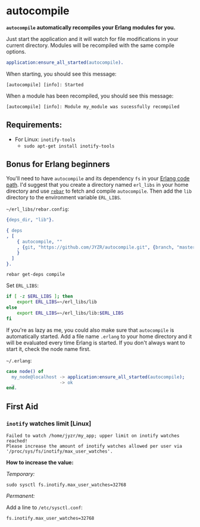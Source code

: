 # autocompile

**`autocompile` automatically recompiles your Erlang modules for you.**

Just start the application and it will watch for file modifications in your current directory.
Modules will be recompiled with the same compile options.

```erlang
application:ensure_all_started(autocompile).
```

When starting, you should see this message:

```
[autocompile] [info]: Started
```

When a module has been recompiled, you should see this message: 

```
[autocompile] [info]: Module my_module was sucessfully recompiled
```

## Requirements:

* For Linux: `inotify-tools`
  - `sudo apt-get install inotify-tools`

## Bonus for Erlang beginners

You'll need to have `autocompile` and its dependency `fs` in your [Erlang code path][code-path].
I'd suggest that you create a directory named `erl_libs` in your home directory and use [`rebar`][rebar]
to fetch and compile `autocompile`.
Then add the `lib` directory to the environment variable `ERL_LIBS`.

`~/erl_libs/rebar.config`:

```erlang
{deps_dir, "lib"}.

{ deps
, [
    { autocompile, ""
    , {git, "https://github.com/JYZR/autocompile.git", {branch, "master"}}
    }
  ]
}.
```

```
rebar get-deps compile
```

Set `ERL_LIBS`:

```bash
if [ -z $ERL_LIBS ]; then
    export ERL_LIBS=~/erl_libs/lib
else
    export ERL_LIBS=~/erl_libs/lib:$ERL_LIBS
fi
```

If you're as lazy as me, you could also make sure that `autocompile` is automatically started.
Add a file name `.erlang` to your home directory and it will be evaluated every time Erlang is started.
If you don't always want to start it, check the node name first.

`~/.erlang`:

```erlang
case node() of
  my_node@localhost -> application:ensure_all_started(autocompile);
  _                 -> ok
end.
```

## First Aid

### `inotify` watches limit [Linux]

```
Failed to watch /home/jyzr/my_app; upper limit on inotify watches reached!
Please increase the amount of inotify watches allowed per user via '/proc/sys/fs/inotify/max_user_watches'.
```

**How to increase the value:**

*Temporary:*

```console
sudo sysctl fs.inotify.max_user_watches=32768
```

*Permanent:*

Add a line to `/etc/sysctl.conf`:

```
fs.inotify.max_user_watches=32768
```

<!-- Links -->

[code-path]:  http://www.erlang.org/doc/man/code.html#id104169
[rebar]:      https://github.com/rebar/rebar
